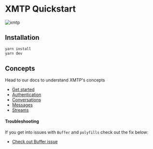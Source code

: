 # XMTP Quickstart

![xmtp](https://github.com/xmtp/xmtp-quickstart-reactjs/assets/1447073/3f2979ec-4d13-4c3d-bf20-deab3b2ffaa1)

## Installation

```bash
yarn install
yarn dev
```

## Concepts

Head to our docs to understand XMTP's concepts

- [Get started](https://xmtp.org/docs/build/get-started/overview?sdk=js)
- [Authentication](https://xmtp.org/docs/build/authentication?sdk=js)
- [Conversations](https://xmtp.org/docs/build/conversations?sdk=js)
- [Messages](https://xmtp.org/docs/build/messages/?sdk=js)
- [Streams](https://xmtp.org/docs/build/streams/?sdk=js)

#### Troubleshooting

If you get into issues with `Buffer` and `polyfills` check out the fix below:

- [Check out Buffer issue](https://github.com/xmtp/xmtp-js/issues/487)
